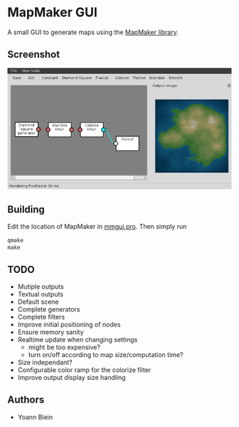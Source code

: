 # MapMaker GUI
A small GUI to generate maps using the [MapMaker library](https://github.com/jube/mapmaker).

## Screenshot
![MapMaker GUI screenshot](./doc/screenshot.png)

## Building
Edit the location of MapMaker in [mmgui.pro](./mmgui.pro). Then simply run

    qmake
    make

## TODO
* Mutiple outputs
* Textual outputs
* Default scene
* Complete generators
* Complete filters
* Improve initial positioning of nodes
* Ensure memory sanity
* Realtime update when changing settings
    * might be too expensive?
    * turn on/off according to map size/computation time?
* Size independant?
* Configurable color ramp for the colorize filter
* Improve output display size handling

## Authors
- Yoann Blein
